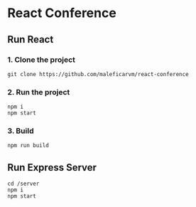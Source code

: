 # React Conference

## Run React

### 1. Clone the project

```shell
git clone https://github.com/maleficarvm/react-conference
```

### 2. Run the project

```shell
npm i
npm start
```

### 3. Build

```shell
npm run build
```

## Run Express Server

```shell
cd /server
npm i
npm start
```
